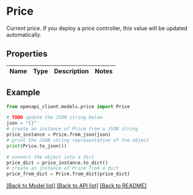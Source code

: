 # Price

Current price. If you deploy a price controller, this value will be updated automatically.

## Properties

Name | Type | Description | Notes
------------ | ------------- | ------------- | -------------

## Example

```python
from openapi_client.models.price import Price

# TODO update the JSON string below
json = "{}"
# create an instance of Price from a JSON string
price_instance = Price.from_json(json)
# print the JSON string representation of the object
print(Price.to_json())

# convert the object into a dict
price_dict = price_instance.to_dict()
# create an instance of Price from a dict
price_from_dict = Price.from_dict(price_dict)
```
[[Back to Model list]](../README.md#documentation-for-models) [[Back to API list]](../README.md#documentation-for-api-endpoints) [[Back to README]](../README.md)


